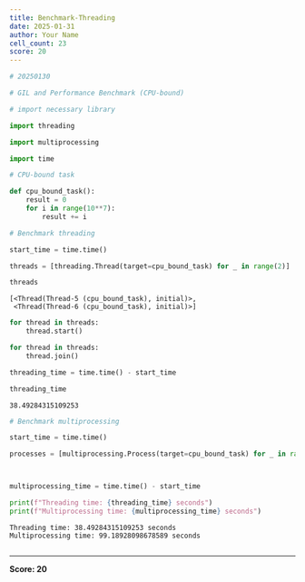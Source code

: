 ```yaml
---
title: Benchmark-Threading
date: 2025-01-31
author: Your Name
cell_count: 23
score: 20
---
```


```python
# 20250130
```


```python
# GIL and Performance Benchmark (CPU-bound)
```


```python
# import necessary library
```


```python
import threading
```


```python
import multiprocessing
```


```python
import time
```


```python
# CPU-bound task
```


```python
def cpu_bound_task():
    result = 0
    for i in range(10**7):
        result += i
```


```python
# Benchmark threading
```


```python
start_time = time.time()
```


```python
threads = [threading.Thread(target=cpu_bound_task) for _ in range(2)]
```


```python
threads
```




    [<Thread(Thread-5 (cpu_bound_task), initial)>,
     <Thread(Thread-6 (cpu_bound_task), initial)>]




```python
for thread in threads:
    thread.start()
```


```python
for thread in threads:
    thread.join()
```


```python
threading_time = time.time() - start_time
```


```python
threading_time
```




    38.49284315109253




```python
# Benchmark multiprocessing
```


```python
start_time = time.time()
```


```python
processes = [multiprocessing.Process(target=cpu_bound_task) for _ in range(2)]
```


```python

```


```python

multiprocessing_time = time.time() - start_time
```


```python
print(f"Threading time: {threading_time} seconds")
print(f"Multiprocessing time: {multiprocessing_time} seconds")
```

    Threading time: 38.49284315109253 seconds
    Multiprocessing time: 99.18928098678589 seconds



```python

```


---
**Score: 20**
